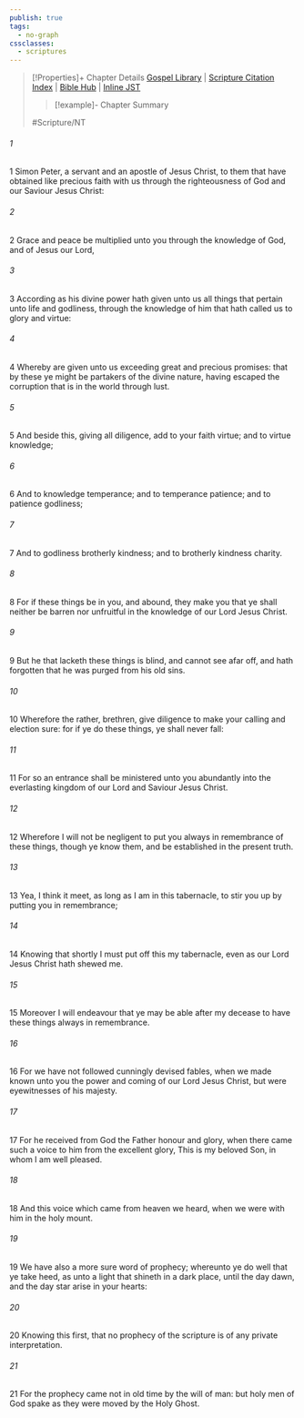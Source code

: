 ```yaml
---
publish: true
tags:
  - no-graph
cssclasses:
  - scriptures
---
```

>[!Properties]+ Chapter Details
>[Gospel Library](https://churchofjesuschrist.org/study/scriptures/nt/2-pet/1?lang=eng)    |    [Scripture Citation Index](https://scriptures.byu.edu/#0a101::c0a101)    |    [Bible Hub](https://biblehub.com/2_peter/1.htm)    |    [Inline JST](https://scripturetoolbox.com/html/ic/2Peter/1.html)
>>[!example]- Chapter Summary
>> 
> 
>
>#Scripture/NT
###### 1
1 Simon Peter, a servant and an apostle of Jesus Christ, to them that have obtained like precious faith with us through the righteousness of God and our Saviour Jesus Christ:
###### 2
2 Grace and peace be multiplied unto you through the knowledge of God, and of Jesus our Lord,
###### 3
3 According as his divine power hath given unto us all things that pertain unto life and godliness, through the knowledge of him that hath called us to glory and virtue:
###### 4
4 Whereby are given unto us exceeding great and precious promises: that by these ye might be partakers of the divine nature, having escaped the corruption that is in the world through lust.
###### 5
5 And beside this, giving all diligence, add to your faith virtue; and to virtue knowledge;
###### 6
6 And to knowledge temperance; and to temperance patience; and to patience godliness;
###### 7
7 And to godliness brotherly kindness; and to brotherly kindness charity.
###### 8
8 For if these things be in you, and abound, they make you that ye shall neither be barren nor unfruitful in the knowledge of our Lord Jesus Christ.
###### 9
9 But he that lacketh these things is blind, and cannot see afar off, and hath forgotten that he was purged from his old sins.
###### 10
10 Wherefore the rather, brethren, give diligence to make your calling and election sure: for if ye do these things, ye shall never fall:
###### 11
11 For so an entrance shall be ministered unto you abundantly into the everlasting kingdom of our Lord and Saviour Jesus Christ.
###### 12
12 Wherefore I will not be negligent to put you always in remembrance of these things, though ye know them, and be established in the present truth.
###### 13
13 Yea, I think it meet, as long as I am in this tabernacle, to stir you up by putting you in remembrance;
###### 14
14 Knowing that shortly I must put off this my tabernacle, even as our Lord Jesus Christ hath shewed me.
###### 15
15 Moreover I will endeavour that ye may be able after my decease to have these things always in remembrance.
###### 16
16 For we have not followed cunningly devised fables, when we made known unto you the power and coming of our Lord Jesus Christ, but were eyewitnesses of his majesty.
###### 17
17 For he received from God the Father honour and glory, when there came such a voice to him from the excellent glory, This is my beloved Son, in whom I am well pleased.
###### 18
18 And this voice which came from heaven we heard, when we were with him in the holy mount.
###### 19
19 We have also a more sure word of prophecy; whereunto ye do well that ye take heed, as unto a light that shineth in a dark place, until the day dawn, and the day star arise in your hearts:
###### 20
20 Knowing this first, that no prophecy of the scripture is of any private interpretation.
###### 21
21 For the prophecy came not in old time by the will of man: but holy men of God spake as they were moved by the Holy Ghost.
